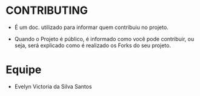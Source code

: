 # CONTRIBUTING
- É um doc. utilizado para informar quem contribuiu no projeto.

- Quando o Projeto é público, é informado como você pode contribuir, ou seja, será explicado como é realizado os Forks do seu projeto.

# Equipe
- Evelyn Victoria da Silva Santos